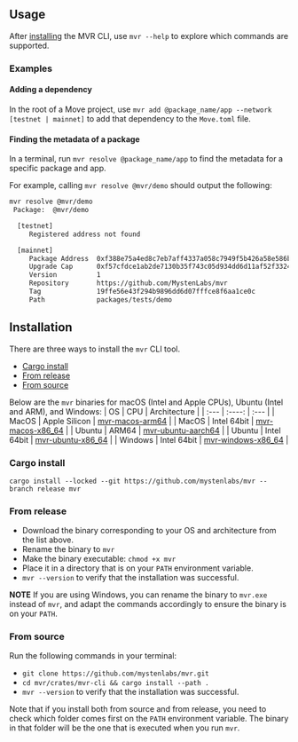 ## Usage
After [installing](#installation) the MVR CLI, use `mvr --help` to explore which commands are supported.

### Examples

#### Adding a dependency
In the root of a Move project, use `mvr add @package_name/app --network [testnet | mainnet]` to add that dependency to the `Move.toml` file.

#### Finding the metadata of a package
In a terminal, run `mvr resolve @package_name/app` to find the metadata for a specific package and app.

For example, calling `mvr resolve @mvr/demo` should output the following:
```bash
mvr resolve @mvr/demo
 Package:  @mvr/demo 

  [testnet]
     Registered address not found    

  [mainnet]
     Package Address  0xf388e75a4ed8c7eb7aff4337a058c7949f5b426a58e586bf6e12785b99c03e31 
     Upgrade Cap      0xf57cfdce1ab2de7130b35f743c05d934dd6d11af52f33240c58d26f2d1904dd6 
     Version          1                                                                  
     Repository       https://github.com/MystenLabs/mvr                                  
     Tag              19ffe56e43f294b9896dd6d07fffce8f6aa1ce0c                           
     Path             packages/tests/demo     
```

## Installation

There are three ways to install the `mvr` CLI tool.
- [Cargo install](#cargo-install)
- [From release](#from-release)
- [From source](#from-source)

Below are the `mvr` binaries for macOS (Intel and Apple CPUs), Ubuntu (Intel and ARM), and Windows:
| OS      | CPU             | Architecture                                                                                              |
| :---    | :----:          | :---                                                                                                      |
| MacOS   | Apple Silicon   | [mvr-macos-arm64](https://github.com/mystenlabs/mvr/releases/latest/download/mvr-macos-arm64)             |
| MacOS   | Intel 64bit     | [mvr-macos-x86_64](https://github.com/mystenlabs/mvr/releases/latest/download/mvr-macos-x86_64)           |
| Ubuntu  | ARM64           | [mvr-ubuntu-aarch64](https://github.com/mystenlabs/mvr/releases/latest/download/mvr-ubuntu-aarch64)       |
| Ubuntu  | Intel 64bit     | [mvr-ubuntu-x86_64](https://github.com/mystenlabs/mvr/releases/latest/download/mvr-ubuntu-x86_64)         |
| Windows | Intel 64bit     | [mvr-windows-x86_64](https://github.com/mystenlabs/mvr/releases/latest/download/mvr-windows-x86_64.exe)   |

### Cargo install
```
cargo install --locked --git https://github.com/mystenlabs/mvr --branch release mvr
```

### From release
 
- Download the binary corresponding to your OS and architecture from the list above.
- Rename the binary to `mvr`
- Make the binary executable: `chmod +x mvr`
- Place it in a directory that is on your `PATH` environment variable.
- `mvr --version` to verify that the installation was successful.

**NOTE** If you are using Windows, you can rename the binary to `mvr.exe` instead of `mvr`, and adapt the commands accordingly to ensure the binary is on your `PATH`.

### From source

Run the following commands in your terminal:
- `git clone https://github.com/mystenlabs/mvr.git`
- `cd mvr/crates/mvr-cli && cargo install --path .`
- `mvr --version` to verify that the installation was successful.

Note that if you install both from source and from release, you need to check which folder comes first on the `PATH` environment variable. The binary in that folder will be the one that is executed when you run `mvr`.
